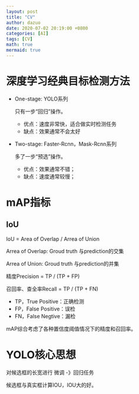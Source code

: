 ```yaml
---
layout: post
title: "CV"
author: dazuo
date: 2020-07-02 20:19:00 +0800
categories: [AI]
tags: [CV]
math: true
mermaid: true
---
```


# 深度学习经典目标检测方法

- One-stage: YOLO系列

  只有一步“回归”操作。

  - 优点：速度非常快，适合做实时检测任务
  - 缺点：效果通常不会太好

- Two-stage: Faster-Rcnn，Mask-Rcnn系列

  多了一步“预选”操作。

  - 优点：效果通常不错；
  - 缺点：速度通常较慢；



# mAP指标

## IoU

IoU = Area of Overlap / Arrea of Union

Arrea of Overlap: Groud truth 与prediction的交集

Arrea of Union: Groud truth 与prediction的并集

精度Precision = TP / (TP + FP)

召回率、查全率Recall = TP / (TP + FN)

- TP，True Positive：正确检测
- FP，False Positive：误检
- FN，False Negtive：漏检



mAP综合考虑了各种置信度阈值情况下的精度和召回率。





# YOLO核心思想

对候选框的长宽进行 微调  -》回归任务

候选框与真实框计算IOU，IOU大的好。
